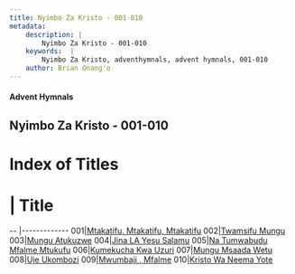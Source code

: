 ```yaml
---
title: Nyimbo Za Kristo - 001-010
metadata:
    description: |
        Nyimbo Za Kristo - 001-010
    keywords:  |
        Nyimbo Za Kristo, adventhymnals, advent hymnals, 001-010
    author: Brian Onang'o
---
```


#### Advent Hymnals
## Nyimbo Za Kristo - 001-010

# Index of Titles
# | Title                        
-- |-------------
001|[Mtakatifu, Mtakatifu, Mtakatifu](/nyimbo-za-kristo/001-100/001-010/Mtakatifu,-Mtakatifu,-Mtakatifu)
002|[Twamsifu Mungu](/nyimbo-za-kristo/001-100/001-010/Twamsifu-Mungu)
003|[Mungu Atukuzwe](/nyimbo-za-kristo/001-100/001-010/Mungu-Atukuzwe)
004|[Jina LA Yesu Salamu](/nyimbo-za-kristo/001-100/001-010/Jina-LA-Yesu-Salamu)
005|[Na Tumwabudu Mfalme Mtukufu](/nyimbo-za-kristo/001-100/001-010/Na-Tumwabudu-Mfalme-Mtukufu)
006|[Kumekucha Kwa Uzuri](/nyimbo-za-kristo/001-100/001-010/Kumekucha-Kwa-Uzuri)
007|[Mungu Msaada Wetu](/nyimbo-za-kristo/001-100/001-010/Mungu-Msaada-Wetu)
008|[Uje Ukombozi](/nyimbo-za-kristo/001-100/001-010/Uje-Ukombozi)
009|[Mwumbaji , Mfalme](/nyimbo-za-kristo/001-100/001-010/Mwumbaji-,-Mfalme)
010|[Kristo Wa Neema Yote](/nyimbo-za-kristo/001-100/001-010/Kristo-Wa-Neema-Yote)